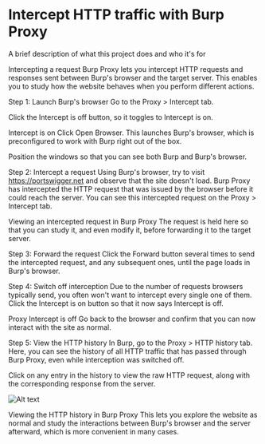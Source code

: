 
# Intercept HTTP traffic with Burp Proxy

A brief description of what this project does and who it's for

Intercepting a request
Burp Proxy lets you intercept HTTP requests and responses sent between Burp's browser and the target server. This enables you to study how the website behaves when you perform different actions.

Step 1: Launch Burp's browser
Go to the Proxy > Intercept tab.

Click the Intercept is off button, so it toggles to Intercept is on.

Intercept is on
Click Open Browser. This launches Burp's browser, which is preconfigured to work with Burp right out of the box.

Position the windows so that you can see both Burp and Burp's browser.


Step 2: Intercept a request
Using Burp's browser, try to visit https://portswigger.net and observe that the site doesn't load. Burp Proxy has intercepted the HTTP request that was issued by the browser before it could reach the server. You can see this intercepted request on the Proxy > Intercept tab.

Viewing an intercepted request in Burp Proxy
The request is held here so that you can study it, and even modify it, before forwarding it to the target server.

Step 3: Forward the request
Click the Forward button several times to send the intercepted request, and any subsequent ones, until the page loads in Burp's browser.

Step 4: Switch off interception
Due to the number of requests browsers typically send, you often won't want to intercept every single one of them. Click the Intercept is on button so that it now says Intercept is off.

Proxy Intercept is off
Go back to the browser and confirm that you can now interact with the site as normal.

Step 5: View the HTTP history
In Burp, go to the Proxy > HTTP history tab. Here, you can see the history of all HTTP traffic that has passed through Burp Proxy, even while interception was switched off.

Click on any entry in the history to view the raw HTTP request, along with the corresponding response from the server.

![Alt text](https://res.cloudinary.com/dceb4nzy9/image/upload/v1716140962/hxo2k3dsa3a8pu6nuvjp.png)

Viewing the HTTP history in Burp Proxy
This lets you explore the website as normal and study the interactions between Burp's browser and the server afterward, which is more convenient in many cases.